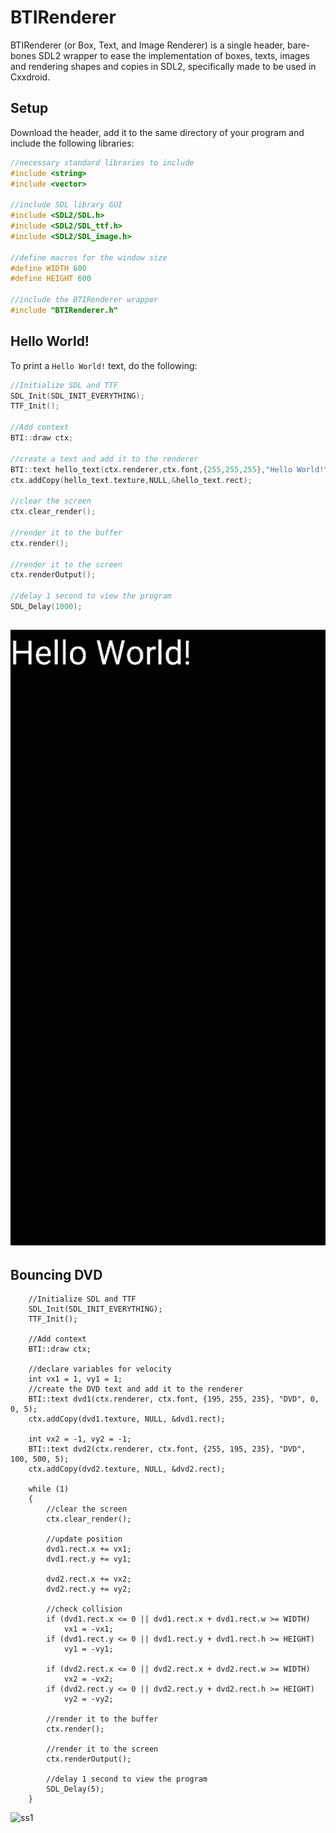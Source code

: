 # BTIRenderer
BTIRenderer (or Box, Text, and Image Renderer) is a single header, bare-bones SDL2 wrapper to ease the implementation of boxes, texts, images and rendering shapes and copies in SDL2, specifically made to be used in Cxxdroid.
## Setup
Download the header, add it to the same directory of your program and include the following libraries:
```cpp
//necessary standard libraries to include
#include <string>
#include <vector>

//include SDL library GUI
#include <SDL2/SDL.h>
#include <SDL2/SDL_ttf.h>
#include <SDL2/SDL_image.h>

//define macros for the window size
#define WIDTH 600
#define HEIGHT 600

//include the BTIRenderer wrapper
#include "BTIRenderer.h"
```

## Hello World!
To print a `Hello World!` text, do the following:
```cpp
//Initialize SDL and TTF
SDL_Init(SDL_INIT_EVERYTHING);
TTF_Init();
	
//Add context
BTI::draw ctx;
	
//create a text and add it to the renderer
BTI::text hello_text(ctx.renderer,ctx.font,{255,255,255},"Hello World!",0,0,3);
ctx.addCopy(hello_text.texture,NULL,&hello_text.rect);
	
//clear the screen
ctx.clear_render();
	
//render it to the buffer
ctx.render();
	
//render it to the screen
ctx.renderOutput();
	
//delay 1 second to view the program
SDL_Delay(1000);

```
![ss0](https://github.com/vonnogadas/BTIRenderer/raw/main/Untitled131_20230220223512.png)
---
## Bouncing DVD
```
	//Initialize SDL and TTF
	SDL_Init(SDL_INIT_EVERYTHING);
	TTF_Init();

	//Add context
	BTI::draw ctx;

	//declare variables for velocity
	int vx1 = 1, vy1 = 1;
	//create the DVD text and add it to the renderer
	BTI::text dvd1(ctx.renderer, ctx.font, {195, 255, 235}, "DVD", 0, 0, 5);
	ctx.addCopy(dvd1.texture, NULL, &dvd1.rect);

	int vx2 = -1, vy2 = -1;
	BTI::text dvd2(ctx.renderer, ctx.font, {255, 195, 235}, "DVD", 100, 500, 5);
	ctx.addCopy(dvd2.texture, NULL, &dvd2.rect);

	while (1)
	{
		//clear the screen
		ctx.clear_render();

		//update position
		dvd1.rect.x += vx1;
		dvd1.rect.y += vy1;

		dvd2.rect.x += vx2;
		dvd2.rect.y += vy2;

		//check collision
		if (dvd1.rect.x <= 0 || dvd1.rect.x + dvd1.rect.w >= WIDTH)
			vx1 = -vx1;
		if (dvd1.rect.y <= 0 || dvd1.rect.y + dvd1.rect.h >= HEIGHT)
			vy1 = -vy1;

		if (dvd2.rect.x <= 0 || dvd2.rect.x + dvd2.rect.w >= WIDTH)
			vx2 = -vx2;
		if (dvd2.rect.y <= 0 || dvd2.rect.y + dvd2.rect.h >= HEIGHT)
			vy2 = -vy2;

		//render it to the buffer
		ctx.render();

		//render it to the screen
		ctx.renderOutput();

		//delay 1 second to view the program
		SDL_Delay(5);
	}
```
![ss1](https://github.com/vonnogadas/BTIRenderer/raw/main/ezgif.com-gif-to-mp4.gif)
